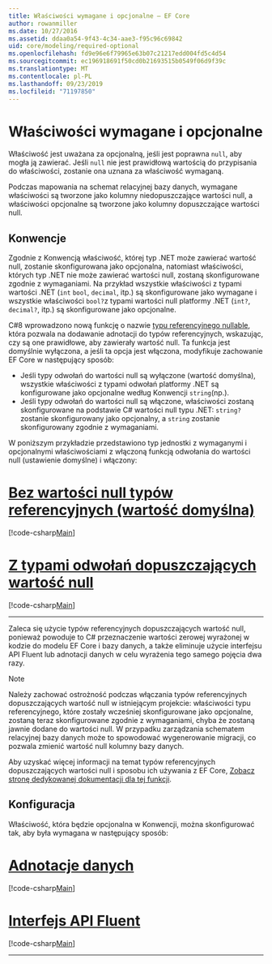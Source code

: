 ```yaml
---
title: Właściwości wymagane i opcjonalne — EF Core
author: rowanmiller
ms.date: 10/27/2016
ms.assetid: ddaa0a54-9f43-4c34-aae3-f95c96c69842
uid: core/modeling/required-optional
ms.openlocfilehash: fd9e96e6f79965e63b07c21217edd004fd5c4d54
ms.sourcegitcommit: ec196918691f50cd0b21693515b0549f06d9f39c
ms.translationtype: MT
ms.contentlocale: pl-PL
ms.lasthandoff: 09/23/2019
ms.locfileid: "71197850"
---
```

# <a name="required-and-optional-properties"></a>Właściwości wymagane i opcjonalne

Właściwość jest uważana za opcjonalną, jeśli jest poprawna `null`, aby mogła ją zawierać. Jeśli `null` nie jest prawidłową wartością do przypisania do właściwości, zostanie ona uznana za właściwość wymaganą.

Podczas mapowania na schemat relacyjnej bazy danych, wymagane właściwości są tworzone jako kolumny niedopuszczające wartości null, a właściwości opcjonalne są tworzone jako kolumny dopuszczające wartości null.

## <a name="conventions"></a>Konwencje

Zgodnie z Konwencją właściwość, której typ .NET może zawierać wartość null, zostanie skonfigurowana jako opcjonalna, natomiast właściwości, których typ .NET nie może zawierać wartości null, zostaną skonfigurowane zgodnie z wymaganiami. Na przykład wszystkie właściwości z typami wartości .NET (`int` `bool`, `decimal`, itp.) są skonfigurowane jako wymagane i wszystkie właściwości `bool?`z typami wartości null platformy .NET (`int?`, `decimal?`, itp.) są skonfigurowane jako opcjonalne.

C#8 wprowadzono nową funkcję o nazwie [typu referencyjnego nullable](/dotnet/csharp/tutorials/nullable-reference-types), która pozwala na dodawanie adnotacji do typów referencyjnych, wskazując, czy są one prawidłowe, aby zawierały wartość null. Ta funkcja jest domyślnie wyłączona, a jeśli ta opcja jest włączona, modyfikuje zachowanie EF Core w następujący sposób:

* Jeśli typy odwołań do wartości null są wyłączone (wartość domyślna), wszystkie właściwości z typami odwołań platformy .NET są konfigurowane jako opcjonalne według Konwencji `string`(np.).
* Jeśli typy odwołań do wartości null są włączone, właściwości zostaną skonfigurowane na podstawie C# wartości null typu .NET: `string?` zostanie skonfigurowany jako opcjonalny, a `string` zostanie skonfigurowany zgodnie z wymaganiami.

W poniższym przykładzie przedstawiono typ jednostki z wymaganymi i opcjonalnymi właściwościami z włączoną funkcją odwołania do wartości null (ustawienie domyślne) i włączony:

# <a name="without-nullable-reference-types-defaulttabwithout-nrt"></a>[Bez wartości null typów referencyjnych (wartość domyślna)](#tab/without-nrt)

[!code-csharp[Main](../../../samples/core/Miscellaneous/NullableReferenceTypes/CustomerWithoutNullableReferenceTypes.cs?name=Customer&highlight=4-8)]

# <a name="with-nullable-reference-typestabwith-nrt"></a>[Z typami odwołań dopuszczających wartość null](#tab/with-nrt)

[!code-csharp[Main](../../../samples/core/Miscellaneous/NullableReferenceTypes/Customer.cs?name=Customer&highlight=4-6)]

***

Zaleca się użycie typów referencyjnych dopuszczających wartość null, ponieważ powoduje to C# przeznaczenie wartości zerowej wyrażonej w kodzie do modelu EF Core i bazy danych, a także eliminuje użycie interfejsu API Fluent lub adnotacji danych w celu wyrażenia tego samego pojęcia dwa razy.

> [!NOTE]
> Należy zachować ostrożność podczas włączania typów referencyjnych dopuszczających wartość null w istniejącym projekcie: właściwości typu referencyjnego, które zostały wcześniej skonfigurowane jako opcjonalne, zostaną teraz skonfigurowane zgodnie z wymaganiami, chyba że zostaną jawnie dodane do wartości null. W przypadku zarządzania schematem relacyjnej bazy danych może to spowodować wygenerowanie migracji, co pozwala zmienić wartość null kolumny bazy danych.

Aby uzyskać więcej informacji na temat typów referencyjnych dopuszczających wartości null i sposobu ich używania z EF Core, [Zobacz stronę dedykowanej dokumentacji dla tej funkcji](xref:core/miscellaneous/nullable-reference-types).

## <a name="configuration"></a>Konfiguracja

Właściwość, która będzie opcjonalna w Konwencji, można skonfigurować tak, aby była wymagana w następujący sposób:

# <a name="data-annotationstabdata-annotations"></a>[Adnotacje danych](#tab/data-annotations)

[!code-csharp[Main](../../../samples/core/Modeling/DataAnnotations/Required.cs?highlight=14)]

# <a name="fluent-apitabfluent-api"></a>[Interfejs API Fluent](#tab/fluent-api) 

[!code-csharp[Main](../../../samples/core/Modeling/FluentAPI/Required.cs?highlight=11-13)]

***